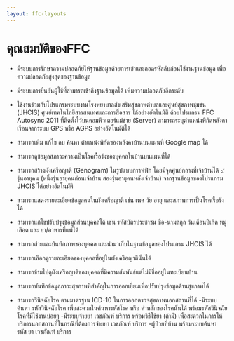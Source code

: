 ```yaml
---
layout: ffc-layouts
---
```




# คุณสมบัติของFFC





- มีระบบการรักษาความปลอดภัยให้ฐานข้อมูลด้วยการเข้าและถอดรหัสลับก่อนใช้งานฐานข้อมูล เพื่อความปลอดภัยสูงสุดของฐานข้อมูล

- มีระบบการยืนยันผู้ใช้ที่สามารถเข้าถึงฐานข้อมูลได้ เพิ่มความปลอดภัยอีกระดับ
- ใช้งานร่วมกับโปรแกรมระบบงานโรงพยาบาลส่งเสริมสุขภาพตำบลและศูนย์สุขภาพชุมชน (JHCIS) ศูนย์เทคโนโลยีสารสนเทศและการสื่อสาร ได้อย่างอัตโนมัติ ด้วยโปรแกรม FFC Autosync 2011 ที่ติดตั้งไว้บนคอมพิวเตอร์แม่ข่าย (Server) สามารถระบุตำแหน่งพิกัดหลังคาเรือนจากระบบ GPS หรือ AGPS อย่างอัตโนมัติได้
- สามารถเพิ่ม แก้ไข ลบ ค้นหา ตำแหน่งพิกัดของหลังคาบ้านบนแผนที่ Google map ได้
- สามารถดูข้อมูลสภาวะความเป็นโรคเรื้อรังของบุคคลในบ้านบนแผนที่ได้
- สามารถสร้างผังเครือญาติ (Genogram) ในรูปแบบกราฟฟิก โดยมีจุดศูนย์กลางที่เจ้าบ้านได้ ๔ รุ่นอายุคน (หนึ่งรุ่นอายุคนก่อนเจ้าบ้าน สองรุ่นอายุคนหลังเจ้าบ้าน) จากฐานข้อมูลของโปรแกรม JHCIS ได้อย่างอัตโนมัติ
- สามารถแสดงรายละเอียดข้อมูลคนในผังเครือญาติ เช่น เพศ วัย อายุ และสภาพการเป็นโรคเรื้อรังได้
- สามารถแก้ไขปรับปรุงข้อมูลส่วนบุคคลได้ เช่น รหัสบัตรประชาชน ชื่อ-นามสกุล วันเดือนปีเกิด หมู่เลือด และ ยา/อาหารที่แพ้ได้
- สามารถถ่ายและบันทึกภาพของบุคคล และนำมาเก็บในฐานข้อมูลของโปรแกรม JHCIS ได้
- สามารถเลือกดูรายละเอียดของบุคคลที่อยู่ในผังเครือญาตินั้นได้
- สามารถข้ามไปดูผังเครือญาติของบุคคลที่มีความสัมพันธ์แต่ไม่มีชื่ออยู่ในทะเบียนบ้าน
- สามารถบันทึกข้อมูลภาวะสุขภาพที่สำคัญในการออกเยี่ยมเพื่อปรับปรุงข้อมูลด้านสุขภาพได้
- สามารถวินิจฉัยโรค ตามมาตรฐาน ICD-10 ในการออกตรวจสุขภาพนอกสถานที่ได้ -มีระบบค้นหา รหัสวินิจฉัยโรค เพื่อสะดวกในค้นหารหัสโรค หรือ คำหลักของโรคนั้นได้ พร้อมรหัสวินิจฉัยโรคที่มีใช้งานบ่อยๆ -มีระบบจ่ายยา เวชภัณฑ์ บริการ พร้อมวิธีใช้ยา (ถ้ามี) เพื่อสะดวกในการให้บริการนอกสถานที่ในกรณีที่ต้องการจ่ายยา เวชภัณฑ์ บริการ -ผู้ป่วยที่บ้าน พร้อมระบบค้นหา รหัส ยา เวชภัณฑ์ บริการ

